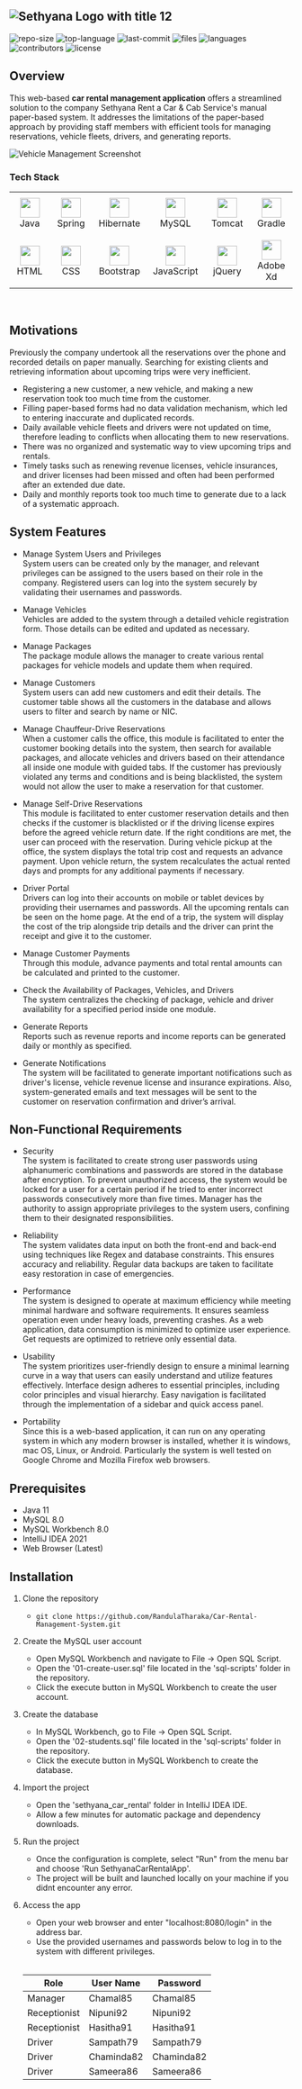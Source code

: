 ![Sethyana Logo with title 12](https://github.com/RandulaTharaka/Car-Rental-Management-System/assets/60685092/cd5eb713-acec-4c34-8c5c-05695dd37bd8)
---
![repo-size](https://img.shields.io/github/repo-size/RandulaTharaka/Car-Rental-Management-System)
![top-language](https://img.shields.io/github/languages/top/RandulaTharaka/Car-Rental-Management-System)
![last-commit](https://img.shields.io/github/last-commit/RandulaTharaka/Car-Rental-Management-System)
![files](https://img.shields.io/github/directory-file-count/RandulaTharaka/Car-Rental-Management-System)
![languages](https://img.shields.io/github/languages/count/RandulaTharaka/Car-Rental-Management-System)
![contributors](https://img.shields.io/github/contributors/RandulaTharaka/Car-Rental-Management-System)
![license](https://img.shields.io/github/license/RandulaTharaka/Car-Rental-Management-System)

## Overview
This web-based **car rental management application** offers a streamlined solution to the company Sethyana Rent a Car & Cab Service's manual paper-based system. It addresses the limitations of the paper-based approach by providing staff members with efficient tools for managing reservations, vehicle fleets, drivers, and generating reports.

![Vehicle Management Screenshot](https://github.com/RandulaTharaka/Car-Rental-Management-System/assets/60685092/5d41b653-aeab-4433-91e9-99c71f474aa1)

### Tech Stack
<table>
  <tr>
    <td align="center" width="100" style="padding: 10px;">
      <img src="https://cdn.jsdelivr.net/gh/devicons/devicon/icons/java/java-original.svg" width="35" height="35" />
      <br>Java
    </td>
    <td align="center" width="100" style="padding: 10px;">
      <img src="https://cdn.jsdelivr.net/gh/devicons/devicon/icons/spring/spring-original.svg" width="35" height="35" />
      <br>Spring
    </td>
    <td align="center" width="100" style="padding: 10px;">
      <img src="https://www.svgrepo.com/show/353874/hibernate.svg" width="35" height="35" />
      <br>Hibernate
    </td>
    <td align="center" width="100" style="padding: 10px;">
      <img src="https://cdn.jsdelivr.net/gh/devicons/devicon/icons/mysql/mysql-original.svg" width="35" height="35" />
      <br>MySQL
    </td>
    <td align="center" width="100" style="padding: 10px;">
      <img src="https://cdn.jsdelivr.net/gh/devicons/devicon/icons/tomcat/tomcat-original.svg" width="35" height="35" />
      <br>Tomcat
    </td>
    <td align="center" width="100" style="padding: 10px;">
      <img src="https://cdn.jsdelivr.net/gh/devicons/devicon/icons/gradle/gradle-plain.svg" width="35" height="35" />
      <br>Gradle
    </td>
  </tr>
  <tr>
    <td align="center" width="100" style="padding: 10px;">
      <img src="https://cdn.jsdelivr.net/gh/devicons/devicon/icons/html5/html5-original.svg" width="35" height="35" />
      <br>HTML
    </td>
    <td align="center" width="100" style="padding: 10px;">
      <img src="https://cdn.jsdelivr.net/gh/devicons/devicon/icons/css3/css3-original.svg" width="35" height="35"/>
      <br>CSS
    </td>
    <td align="center" width="100" style="padding: 10px;">
      <img src="https://cdn.jsdelivr.net/gh/devicons/devicon/icons/bootstrap/bootstrap-original.svg" width="35" height="35" />
      <br>Bootstrap
    </td>
    <td align="center" width="100" style="padding: 10px;">
      <img src="https://cdn.jsdelivr.net/gh/devicons/devicon/icons/javascript/javascript-original.svg" width="35" height="35" />
      <br>JavaScript
    </td>
    <td align="center" width="100" style="padding: 10px;">
      <img src="https://cdn.jsdelivr.net/gh/devicons/devicon/icons/jquery/jquery-original.svg" width="35" height="35" />
      <br>jQuery
    </td>
    <td align="center" width="100" style="padding: 10px;">
      <img src="https://cdn.jsdelivr.net/gh/devicons/devicon/icons/xd/xd-line.svg" width="35" height="35" />
      <br>Adobe Xd
    </td>
  </tr>
</table></br>

## Motivations

Previously the company undertook all the reservations over the phone and recorded details on paper manually. Searching for existing clients and retrieving information about upcoming trips were very inefficient.

- Registering a new customer, a new vehicle, and making a new reservation took too much time from the customer.
- Filling paper-based forms had no data validation mechanism, which led to entering inaccurate and duplicated records.
- Daily available vehicle fleets and drivers were not updated on time, therefore leading to conflicts when allocating them to new reservations.
- There was no organized and systematic way to view upcoming trips and rentals.
- Timely tasks such as renewing revenue licenses, vehicle insurances, and driver licenses had been missed and often had been performed after an extended due date.
- Daily and monthly reports took too much time to generate due to a lack of a systematic approach.


## System Features

- Manage System Users and Privileges
  <br> System users can be created only by the manager, and relevant privileges can be assigned to the users based on their role in the company. Registered users can log into the system securely by validating their usernames and passwords.

- Manage Vehicles
  <br> Vehicles are added to the system through a detailed vehicle registration form. Those details can be edited and updated as necessary.

- Manage Packages
  <br> The package module allows the manager to create various rental packages for vehicle models and update them when required.

- Manage Customers
  <br> System users can add new customers and edit their details. The customer table shows all the customers in the database and allows users to filter and search by name or NIC.

- Manage Chauffeur-Drive Reservations
  <br> When a customer calls the office, this module is facilitated to enter the customer booking details into the system, then search for available packages, and allocate vehicles and drivers based on their attendance all inside one module with guided tabs. If the customer has previously violated any terms and conditions and is being blacklisted, the system would not allow the user to make a reservation for that customer.

- Manage Self-Drive Reservations
  <br> This module is facilitated to enter customer reservation details and then checks if the customer is blacklisted or if the driving license expires before the agreed vehicle return date. If the right conditions are met, the user can proceed with the reservation. During vehicle pickup at the office, the system displays the total trip cost and requests an advance payment. Upon vehicle return, the system recalculates the actual rented days and prompts for any additional payments if necessary.

- Driver Portal
  <br> Drivers can log into their accounts on mobile or tablet devices by providing their usernames and passwords. All the upcoming rentals can be seen on the home page. At the end of a trip, the system will display the cost of the trip alongside trip details and the driver can print the receipt and give it to the customer.

- Manage Customer Payments
  <br> Through this module, advance payments and total rental amounts can be calculated and printed to the customer.

- Check the Availability of Packages, Vehicles, and Drivers
  <br> The system centralizes the checking of package, vehicle and driver availability for a specified period inside one module.

- Generate Reports
  <br> Reports such as revenue reports and income reports can be generated daily or monthly as specified.

- Generate Notifications
  <br> The system will be facilitated to generate important notifications such as driver's license, vehicle revenue license and insurance expirations. Also, system-generated emails and text messages will be sent to the customer on reservation confirmation and driver’s arrival.


## Non-Functional Requirements
- Security
  <br> The system is facilitated to create strong user passwords using alphanumeric combinations and passwords are stored in the database after encryption. To prevent unauthorized access, the system would be locked for a user for a certain period if he tried to enter incorrect passwords consecutively more than five times. Manager has the authority to assign appropriate privileges to the system users, confining them to their designated responsibilities.

- Reliability
  <br> The system validates data input on both the front-end and back-end using techniques like Regex and database constraints. This ensures accuracy and reliability. Regular data backups are taken to facilitate easy restoration in case of emergencies.

- Performance
  <br> The system is designed to operate at maximum efficiency while meeting minimal hardware and software requirements. It ensures seamless operation even under heavy loads, preventing crashes. As a web application, data consumption is minimized to optimize user experience. Get requests are optimized to retrieve only essential data.

- Usability
  <br> The system prioritizes user-friendly design to ensure a minimal learning curve in a way that users can easily understand and utilize features effectively. Interface design adheres to essential principles, including color principles and visual hierarchy. Easy navigation is facilitated through the implementation of a sidebar and quick access panel.

- Portability
  <br> Since this is a web-based application, it can run on any operating system in which any modern browser is installed, whether it is windows, mac OS, Linux, or Android. Particularly  the system is well tested on Google Chrome and Mozilla Firefox web browsers.

## Prerequisites
- Java 11
- MySQL 8.0
- MySQL Workbench 8.0
- IntelliJ IDEA 2021
- Web Browser (Latest)

## Installation 
1. Clone the repository 
    - ```git clone https://github.com/RandulaTharaka/Car-Rental-Management-System.git```
   
2. Create the MySQL user account
    - Open MySQL Workbench and navigate to File -> Open SQL Script.
    - Open the '01-create-user.sql' file located in the 'sql-scripts' folder in the repository.
    - Click the execute button in MySQL Workbench to create the user account.

3. Create the database
    - In MySQL Workbench, go to File -> Open SQL Script.
    - Open the '02-students.sql' file located in the 'sql-scripts' folder in the repository.
    - Click the execute button in MySQL Workbench to create the database.

4. Import the project
    - Open the 'sethyana_car_rental' folder in IntelliJ IDEA IDE.
    - Allow a few minutes for automatic package and dependency downloads.

5. Run the project
    - Once the configuration is complete, select "Run" from the menu bar and choose 'Run SethyanaCarRentalApp'.
    - The project will be built and launched locally on your machine if you didnt encounter any error.
   
6. Access the app
    - Open your web browser and enter "localhost:8080/login" in the address bar.
    - Use the provided usernames and passwords below to log in to the system with different privileges.
    </br>

      |     Role             |     User Name     |     Password      |
      |----------------------|-------------------|-------------------|
      |     Manager          |     Chamal85      |     Chamal85      |
      |     Receptionist     |     Nipuni92      |     Nipuni92      |
      |     Receptionist     |     Hasitha91     |     Hasitha91     |
      |     Driver           |     Sampath79     |     Sampath79     |
      |     Driver           |     Chaminda82    |     Chaminda82    |
      |     Driver           |     Sameera86     |     Sameera86     |
    
   
